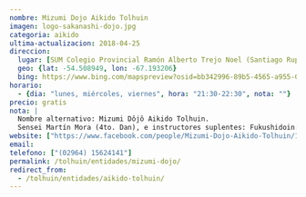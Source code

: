 ```yaml
---
nombre: Mizumi Dojo Aikido Tolhuin
imagen: logo-sakanashi-dojo.jpg
categoria: aikido
ultima-actualizacion: 2018-04-25
direccion: 
  lugar: [SUM Colegio Provincial Ramón Alberto Trejo Noel (Santiago Rupatini 379)]
  geo: {lat: -54.508949, lon: -67.193206}
  bing: https://www.bing.com/mapspreview?osid=bb342996-89b5-4565-a955-0e8745905c01&cp=-54.5087~-67.196576&lvl=16&style=h&v=2&sV=2&form=S00027
horario: 
  - {dia: "lunes, miércoles, viernes", hora: "21:30-22:30", nota: ""}
precio: gratis
nota: | 
  Nombre alternativo: Mizumi Dôjô Aikido Tolhuin.
  Sensei Martín Mora (4to. Dan), e instructores suplentes: Fukushidoin: Benito GARRIDO TORRES (1° Dan), Eduardo VARGAS (1° Dan)
website: ["https://www.facebook.com/people/Mizumi-Dojo-Aikido-Tolhuin/100009818492687"]
email: 
telefono: ["(02964) 15624141"]
permalink: /tolhuin/entidades/mizumi-dojo/
redirect_from:
  - /tolhuin/entidades/aikido-tolhuin/
---
```


